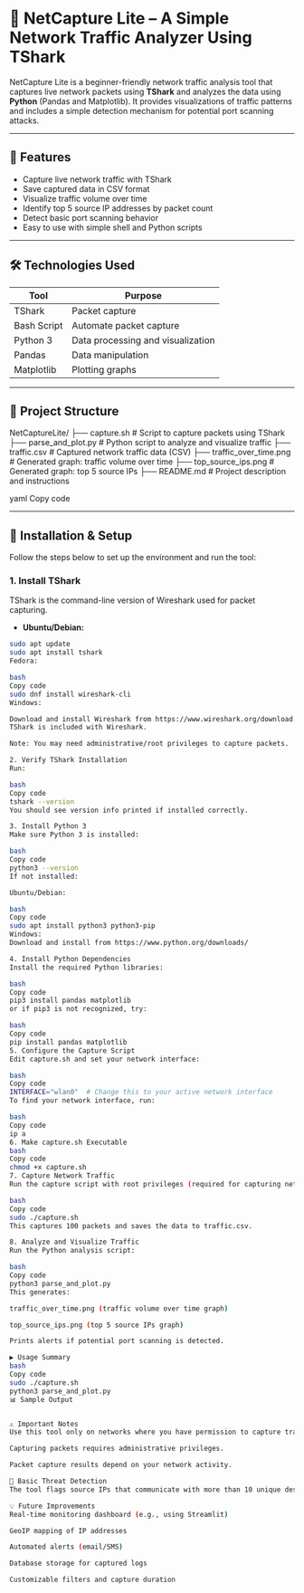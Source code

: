 # 🚦 NetCapture Lite – A Simple Network Traffic Analyzer Using TShark

NetCapture Lite is a beginner-friendly network traffic analysis tool that captures live network packets using **TShark** and analyzes the data using **Python** (Pandas and Matplotlib). It provides visualizations of traffic patterns and includes a simple detection mechanism for potential port scanning attacks.

---

## 📌 Features

- Capture live network traffic with TShark
- Save captured data in CSV format
- Visualize traffic volume over time
- Identify top 5 source IP addresses by packet count
- Detect basic port scanning behavior
- Easy to use with simple shell and Python scripts

---

## 🛠️ Technologies Used

| Tool         | Purpose                           |
|--------------|----------------------------------|
| TShark       | Packet capture                   |
| Bash Script  | Automate packet capture          |
| Python 3     | Data processing and visualization|
| Pandas       | Data manipulation                |
| Matplotlib   | Plotting graphs                  |

---

## 📁 Project Structure

NetCaptureLite/
├── capture.sh # Script to capture packets using TShark
├── parse_and_plot.py # Python script to analyze and visualize traffic
├── traffic.csv # Captured network traffic data (CSV)
├── traffic_over_time.png # Generated graph: traffic volume over time
├── top_source_ips.png # Generated graph: top 5 source IPs
├── README.md # Project description and instructions

yaml
Copy code

---

## 🚀 Installation & Setup

Follow the steps below to set up the environment and run the tool:

### 1. Install TShark

TShark is the command-line version of Wireshark used for packet capturing.

- **Ubuntu/Debian:**

```bash
sudo apt update
sudo apt install tshark
Fedora:

bash
Copy code
sudo dnf install wireshark-cli
Windows:

Download and install Wireshark from https://www.wireshark.org/download.html
TShark is included with Wireshark.

Note: You may need administrative/root privileges to capture packets.

2. Verify TShark Installation
Run:

bash
Copy code
tshark --version
You should see version info printed if installed correctly.

3. Install Python 3
Make sure Python 3 is installed:

bash
Copy code
python3 --version
If not installed:

Ubuntu/Debian:

bash
Copy code
sudo apt install python3 python3-pip
Windows:
Download and install from https://www.python.org/downloads/

4. Install Python Dependencies
Install the required Python libraries:

bash
Copy code
pip3 install pandas matplotlib
or if pip3 is not recognized, try:

bash
Copy code
pip install pandas matplotlib
5. Configure the Capture Script
Edit capture.sh and set your network interface:

bash
Copy code
INTERFACE="wlan0"  # Change this to your active network interface
To find your network interface, run:

bash
Copy code
ip a
6. Make capture.sh Executable
bash
Copy code
chmod +x capture.sh
7. Capture Network Traffic
Run the capture script with root privileges (required for capturing network packets):

bash
Copy code
sudo ./capture.sh
This captures 100 packets and saves the data to traffic.csv.

8. Analyze and Visualize Traffic
Run the Python analysis script:

bash
Copy code
python3 parse_and_plot.py
This generates:

traffic_over_time.png (traffic volume over time graph)

top_source_ips.png (top 5 source IPs graph)

Prints alerts if potential port scanning is detected.

▶️ Usage Summary
bash
Copy code
sudo ./capture.sh
python3 parse_and_plot.py
📊 Sample Output


⚠️ Important Notes
Use this tool only on networks where you have permission to capture traffic.

Capturing packets requires administrative privileges.

Packet capture results depend on your network activity.

🚨 Basic Threat Detection
The tool flags source IPs that communicate with more than 10 unique destination IPs as possible port scanners.

💡 Future Improvements
Real-time monitoring dashboard (e.g., using Streamlit)

GeoIP mapping of IP addresses

Automated alerts (email/SMS)

Database storage for captured logs

Customizable filters and capture duration

